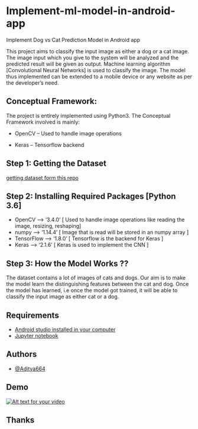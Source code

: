 
# Implement-ml-model-in-android-app

Implement Dog vs Cat Prediction Model in Android app

This project aims to classify the input image as either a dog or a cat image. The image input which you give to the system will be analyzed and the predicted result will be given as output. Machine learning algorithm [Convolutional Neural Networks] is used to classify the image. 
The model thus implemented can be extended to a mobile device or any website as per the developer’s need. 

## Conceptual Framework: 
The project is entirely implemented using Python3. The Conceptual Framework involved is mainly: 

- OpenCV – Used to handle image operations

 - Keras – Tensorflow backend
## Step 1: Getting the Dataset 
[getting dataset form this repo](https://github.com/Aditya664/Implement-ml-model-in-android-app/tree/main)
 ## Step 2: Installing Required Packages [Python 3.6] 

- OpenCV —> ‘3.4.0’ [ Used to handle image operations like reading the image, resizing, reshaping] 
- numpy —> ‘1.14.4’ [ Image that is read will be stored in an numpy array ] 
- TensorFlow —> ‘1.8.0’ [ Tensorflow is the backend for Keras ] 
-  Keras —> ‘2.1.6’ [ Keras is used to implement the CNN ] 

## Step 3: How the Model Works ?? 

The dataset contains a lot of images of cats and dogs. Our aim is to make the model learn the distinguishing features between the cat and dog. Once the model has learned, i.e once the model got trained, it will be able to classify the input image as either cat or a dog. 
## Requirements

 - [Android studio installed in your computer](https://developer.android.com/studio/install)
 - [Jupyter notebook](https://www.anaconda.com/)

  
## Authors

- [@Aditya664](https://www.github.com/Aditya664)

  
## Demo

[![Alt text for your video](http://img.youtube.com/vi/474ZkwwTRfc/0.jpg)](https://www.youtube.com/watch?v=474ZkwwTRfc)

## Thanks
